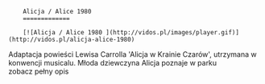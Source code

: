 
        Alicja / Alice 1980 
        =============
        
        [![Alicja / Alice 1980 ](http://vidos.pl/images/player.gif)](http://vidos.pl/alicja-alice-1980)
        
        
 Adaptacja powieści Lewisa Carrolla 'Alicja w Krainie Czarów', utrzymana w konwencji musicalu. Młoda dziewczyna Alicja poznaje w parku zobacz pełny opis
    
